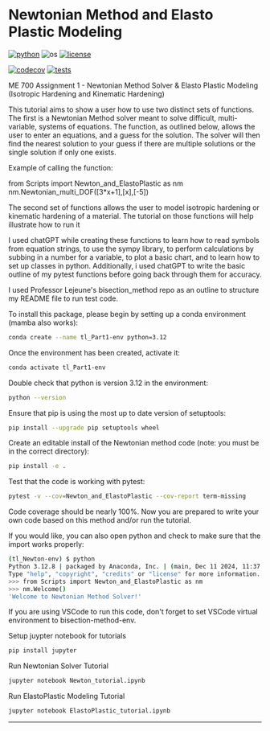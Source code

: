 # Newtonian Method and Elasto Plastic Modeling



[![python](https://img.shields.io/badge/python-3.12-blue.svg)](https://www.python.org/)
![os](https://img.shields.io/badge/os-ubuntu%20|%20macos%20|%20windows-blue.svg)
[![license](https://img.shields.io/badge/license-MIT-green.svg)](https://github.com/sandialabs/sibl#license)


[![codecov](https://codecov.io/gh/tuckluck/Part1/graph/badge.svg?token=TKF4CLV1G5)](https://codecov.io/gh/tuckluck/Part1)
[![tests](https://github.com/tuckluck/Part1/actions/workflows/tests.yml/badge.svg)](https://github.com/tuckluck/Part1/actions)



ME 700 Assignment 1 - Newtonian Method Solver & Elasto Plastic Modeling (Isotropic Hardening and Kinematic Hardening)

This tutorial aims to show a user how to use two distinct sets of functions. The first is a Newtonian Method solver meant to solve difficult, multi-variable, systems of equations. The function, as outlined below, allows the user to enter an equations, and a guess for the solution. The solver will then find the nearest solution to your guess if there are multiple solutions or the single solution if only one exists. 

Example of calling the function:

from Scripts import Newton_and_ElastoPlastic as nm
nm.Newtonian_multi_DOF([3*x+1],[x],[-5])

The second set of functions allows the user to model isotropic hardening or kinematic hardening of a material. The tutorial on those functions will help illustrate how to run it

I used chatGPT while creating these functions to learn how to read symbols from equation strings, to use the sympy library, to perform calculations by subbing in a number for a variable, to plot a basic chart, and to learn how to set up classes in python. Additionally, i used chatGPT to write the basic outline of my pytest functions before going back through them for accuracy. 

I used Professor Lejeune's bisection_method repo as an outline to structure my README file to run test code. 

To install this package, please begin by setting up a conda environment (mamba also works):
```bash
conda create --name tl_Part1-env python=3.12
```
Once the environment has been created, activate it:

```bash
conda activate tl_Part1-env
```
Double check that python is version 3.12 in the environment:
```bash
python --version
```
Ensure that pip is using the most up to date version of setuptools:
```bash
pip install --upgrade pip setuptools wheel
```
Create an editable install of the Newtonian method code (note: you must be in the correct directory):
```bash
pip install -e .
```


Test that the code is working with pytest:
```bash
pytest -v --cov=Newton_and_ElastoPlastic --cov-report term-missing
```
Code coverage should be nearly 100%. Now you are prepared to write your own code based on this method and/or run the tutorial. 

If you would like, you can also open python and check to make sure that the import works properly:
```bash
(tl_Newton-env) $ python
Python 3.12.8 | packaged by Anaconda, Inc. | (main, Dec 11 2024, 11:37:13) [Clang 14.0.6 ] on darwin
Type "help", "copyright", "credits" or "license" for more information.
>>> from Scripts import Newton_and_ElastoPlastic as nm
>>> nm.Welcome()
'Welcome to Newtonian Method Solver!'
```
If you are using VSCode to run this code, don't forget to set VSCode virtual environment to bisection-method-env.

Setup juypter notebook for tutorials

```bash
pip install jupyter
```

Run Newtonian Solver Tutorial
```bash
jupyter notebook Newton_tutorial.ipynb
```
Run ElastoPlastic Modeling Tutorial
```bash
jupyter notebook ElastoPlastic_tutorial.ipynb
```
---

